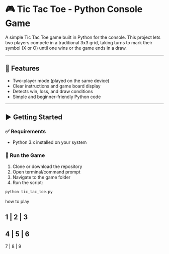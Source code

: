 # 🎮 Tic Tac Toe - Python Console Game

A simple Tic Tac Toe game built in Python for the console. This project lets two players compete in a traditional 3x3 grid, taking turns to mark their symbol (X or O) until one wins or the game ends in a draw.

---

## 📌 Features

- Two-player mode (played on the same device)
- Clear instructions and game board display
- Detects win, loss, and draw conditions
- Simple and beginner-friendly Python code

---

## ▶️ Getting Started

### ✅ Requirements

- Python 3.x installed on your system

### 🚀 Run the Game

1. Clone or download the repository
2. Open terminal/command prompt
3. Navigate to the game folder
4. Run the script:

```bash
python tic_tac_toe.py
```
how to play

 1 | 2 | 3
-----------
 4 | 5 | 6
-----------
 7 | 8 | 9
